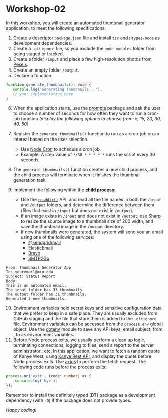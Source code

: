 # Workshop-02
   
In this workshop, you will create an automated thumbnail generator application, to meet the following specifications:
1. Create a descriptor `package.json` file and install `tsc` and `@types/node` as development dependencies. 
2. Create a `.gitignore` file, so you exclude the `node_modules` folder from being staged or tracked.
3. Create a folder `/input` and place a few high-resolution photos from [Pexels](https://www.pexels.com/).
4. Create an empty folder `/output`.
5. Declare a function:
```typescript
function generate_thumbnails(): void {
   console.log('Generating Thumbnails...');
   // your implementation here
}
```
6. When the application starts, use the [prompts](https://www.npmjs.com/package/prompts) package and ask the user to choose a number of seconds for how often they want to run a cron-job function *(display the following options to choose from: 5, 15, 20, 30, 40, 50)*
7. Register the `generate_thumbnails()` function to run as a cron-job on an interval based on the user selection.
   * Use [Node Cron](https://www.npmjs.com/package/node-cron) to schedule a cron job.
   * Example: A step value of `*/30 * * * * *` runs the script every 30 seconds.

8. The `generate_thumbnails()` function creates a new child process, and the child process will terminate when it finishes the thumbnail generation task.
9. Implement the following within the <ins>**child process**</ins>:
   * Use the [`readdir()`](https://nodejs.org/api/fs.html#fspromisesreaddirpath-options) API, and read all the file names in both the `/input` and `/output` folders, and determine the difference between them (files that exist in `/input` but does not exist in `/output`). 
   * If an image exists in `/input` and does not exist in `/output`, use [Sharp](https://www.npmjs.com/package/sharp) to resize the source image to a thumbnail size of 200 width, and save the thumbnail image in the `/output` directory.
   * If new thumbnails were generated, the system will send you an email using one of the following services:
      * [@sendgrid/mail](https://www.npmjs.com/package/@sendgrid/mail)
      * [ElasticEmail](https://elasticemail.com/email-api)
      * [Brevo](https://www.brevo.com/)
      * [SMTP2Go](https://www.smtp2go.com/) 
```
From: Thumbnail Generator App
To: youremail@miu.edu
Subject: Status Report
Body: 
This is an automated email. 
The input folder has 33 thumbnails.
The output folder has 31 thumbnails.
Generated 2 new thumbnails. 
```
10. Environment variables hold secret keys and sensitive configuration data that we prefer to keep in a safe place. They are usually excluded from GitHub staging and the file that store them is added to the `.gitignore` file. Environment variables can be accessed from the `process.env` global object. Use the [dotenv](https://www.npmjs.com/package/dotenv) module to save any API keys, email subject, from , to as environment variables. 
11. Before Node process exits, we usually perform a clean up logic, terminating connections, logging to files, send a report to the server administrator.. etc. In this application, we want to fetch a random quote of Kanye West, using [Kanye Rest API](https://api.kanye.rest/), and display the quote before Node process exits. Use [axios](https://www.npmjs.com/package/axios) to perform the fetch request. The following code runs before the process exits:
```typescript
process.on('exit', (code: number) => {
    console.log('bye');
});
```
  

Remember to install the definitely typed (DT) package as a development dependency (with `-D`) if the package does not provide types.  
  
*Happy coding!*
